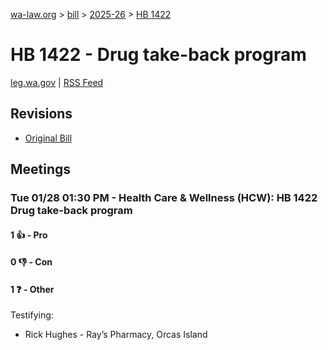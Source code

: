 [wa-law.org](/) > [bill](/bill/) > [2025-26](/bill/2025-26/) > [HB 1422](/bill/2025-26/hb/1422/)

# HB 1422 - Drug take-back program
[leg.wa.gov](https://app.leg.wa.gov/billsummary?BillNumber=1422&Year=2025&Initiative=false) | [RSS Feed](./rss.xml)

## Revisions
* [Original Bill](1/)

## Meetings
### Tue 01/28 01:30 PM - Health Care & Wellness (HCW): HB 1422 Drug take-back program
#### 1 👍 - Pro

#### 0 👎 - Con

#### 1 ❓ - Other
Testifying:
* Rick Hughes - Ray’s Pharmacy, Orcas Island

